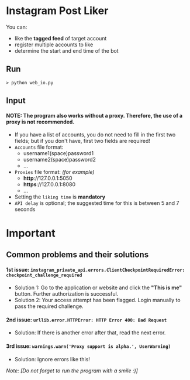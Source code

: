 # Instagram Post Liker
You can:
- like the **tagged feed** of target account 
- register multiple accounts to like
- determine the start and end time of the bot </br>

## Run
`> python web_io.py`

## Input
#### **NOTE: The program also works without a proxy. Therefore, the use of a proxy is not recommended.**
- If you have a list of accounts, you do not need to fill in the first two fields;
  but if you don't have, first two fields are required!
- `Accounts` file format: 
  - username1(space)password1
  - username2(space)password2
  -  ...
- `Proxies` file format: _(for example)_
  - **http**://127.0.0.1:5050
  - **https**://127.0.0.1:8080
  - ...
- Setting the `liking time` is **mandatory**
- `API delay` is optional; the suggested time for this is between 5 and 7 seconds

# Important
## Common problems and their solutions

#### 1st issue: `instagram_private_api.errors.ClientCheckpointRequiredError: checkpoint_challenge_required`
- Solution 1: Go to the application or website and click the **"This is me"** button. Further authorization is successful.
- Solution 2: Your access attempt has been flagged. Login manually to pass the required challenge.

#### 2nd issue: `urllib.error.HTTPError: HTTP Error 400: Bad Request`
- Solution: If there is another error after that, read the next error.

#### 3rd issue: `warnings.warn('Proxy support is alpha.', UserWarning)`
- Solution: Ignore errors like this!

*Note: [Do not forget to run the program with a smile :)]*
